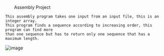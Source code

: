 &emsp;&emsp;Assembly Project

    This assembly program takes one input from an input file, this is an integer array.
    This program finds a sequence according to increasing order, this program can find more
    than one sequence but has to return only one sequence that has a maximum length.

![image](https://user-images.githubusercontent.com/76924597/154780590-40caabd7-0926-40a0-83ba-54e21ab9de8e.png)
